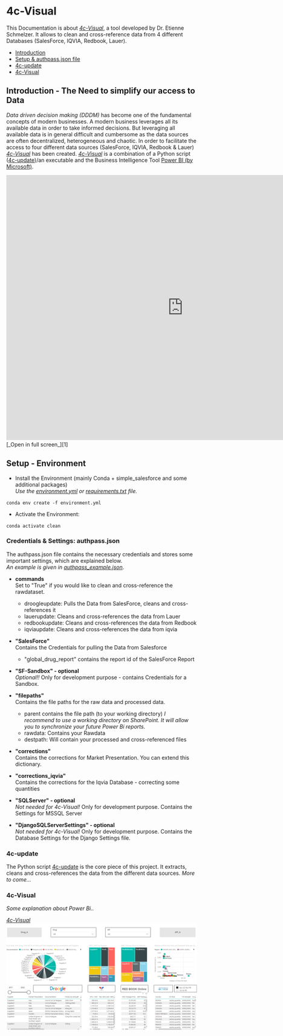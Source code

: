 # 4c-Visual
This Documentation is about [_4c-Visual_][1], a tool developed by Dr. Etienne Schmelzer. It allows to clean and cross-reference data from 4 different Databases (SalesForce, IQVIA, Redbook, Lauer).

- [Introduction](#Introduction)
- [Setup & authpass.json file](#Setup)
- [4c-update](#4c-update)
- [4c-Visual](#4c-visual)

<a name = "Introduction"></a>
## Introduction - The Need to simplify our access to Data

_Data driven decision making (DDDM)_ has become one of the fundamental concepts of modern businesses. A modern business leverages all its available data in order to take informed decisions. But leveraging all available data is in general difficult and cumbersome as
the data sources are often decentralized, heterogeneous and chaotic. In order to facilitate the
access to four different data sources (SalesForce, IQVIA, Redbook & Lauer) [_4c-Visual_][1] has been created. [_4c-Visual_][1] is a combination of a Python script ([4c-update][2])/an executable and the Business Intelligence Tool [Power BI (by Microsoft)](https://powerbi.microsoft.com/de-de/).

<div markdown="0">
<iframe width="933" height="700" src="https://app.powerbi.com/view?r=eyJrIjoiMTVjOTc5MGQtMWI1Zi00OTcxLWI5MGYtZmExMmJiODYxMzc0IiwidCI6ImI2N2Q3MjJkLWFhOGEtNDc3Ny1hMTY5LWViZWI3YTZhM2I2NyIsImMiOjN9" frameborder="0" allowFullScreen="true">[Link][1]</iframe>
</div>
[_Open in full screen_][1]


<a name = "Setup"></a>
## Setup - Environment

- Install the Environment (mainly Conda + simple_salesforce and some additional packages)  
_Use the [environment.yml](environment.yml) or [requirements.txt](requirements.txt) file._
````
conda env create -f environment.yml
````

- Activate the Environment:
````
conda activate clean
````

### Credentials & Settings: authpass.json
The authpass.json file contains the necessary credentials and stores some
important settings, which are explained below.  
_An example is given in [authpass_example.json](authpass_example.json)_.

- __commands__  
Set to "True" if you would like to clean and cross-reference the rawdataset.
    - droogleupdate: Pulls the Data from SalesForce, cleans and cross-references it
    - lauerupdate: Cleans and cross-references the data from Lauer
    - redbookupdate: Cleans and cross-references the data from Redbook
    - iqviaupdate: Cleans and cross-references the data from iqvia



- __"SalesForce"__  
Contains the Credentials for pulling the Data from Salesforce
    - "global_drug_report" contains the report id of the SalesForce Report



- __"SF-Sandbox" - optional__  
_Optional!!_ Only for development purpose - contains Credentials for a Sandbox.


- __"filepaths"__  
Contains the file paths for the raw data and processed data.  

    - parent contains the file path (to your working directory)
    _I recommend to use a working directory on SharePoint. It will allow you to synchronize your future Power Bi reports._
    - rawdata: Contains your Rawdata
    - destpath: Will contain your processed and cross-referenced files


- __"corrections"__  
Contains the corrections for Market Presentation. You can extend this dictionary.

- __"corrections_iqvia"__  
Contains the corrections for the Iqvia Database - correcting some quantities

- __"SQLServer" - optional__  
_Not needed for 4c-Visual!_ Only for development purpose.
Contains the Settings for MSSQL Server

- __"DjangoSQLServerSettings" - optional__  
    _Not needed for 4c-Visual!_ Only for development purpose.
    Contains the Database Settings for the Django Settings file.


<a name = "4c-update"></a>
### 4c-update
The Python script [4c-update][2] is the core piece of this project. It extracts, cleans and
cross-references the data from the different data sources. _More to come..._


<a name = "4c-visual"></a>
### 4c-Visual
_Some explanation about Power Bi.._


_[4c-Visual][1]_
[![_4c-Visual_](4c-Visual_preview.png)][1]








[//]: # (References)

[1]: https://app.powerbi.com/view?r=eyJrIjoiMTVjOTc5MGQtMWI1Zi00OTcxLWI5MGYtZmExMmJiODYxMzc0IiwidCI6ImI2N2Q3MjJkLWFhOGEtNDc3Ny1hMTY5LWViZWI3YTZhM2I2NyIsImMiOjN9
[2]: (4c-update.py)
